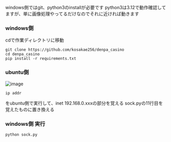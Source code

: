windows側ではgit、python3のinstallが必要です
python3は3.12で動作確認してますが、単に画像処理やってるだけなのでそれに近ければ動きます

### windows側

cdで作業ディレクトリに移動
```
git clone https://github.com/kosakae256/denpa_casino
cd denpa_casino
pip install -r requirements.txt
```

### ubuntu側

![image](https://github.com/user-attachments/assets/3fd7d807-8d1f-41e9-a5eb-0b4fd2634871)

```
ip addr
```
をubuntu側で実行して、inet 192.168.0.xxxの部分を覚える
sock.pyの11行目を覚えたものに置き換える

### windows側 実行
```
python sock.py
```

